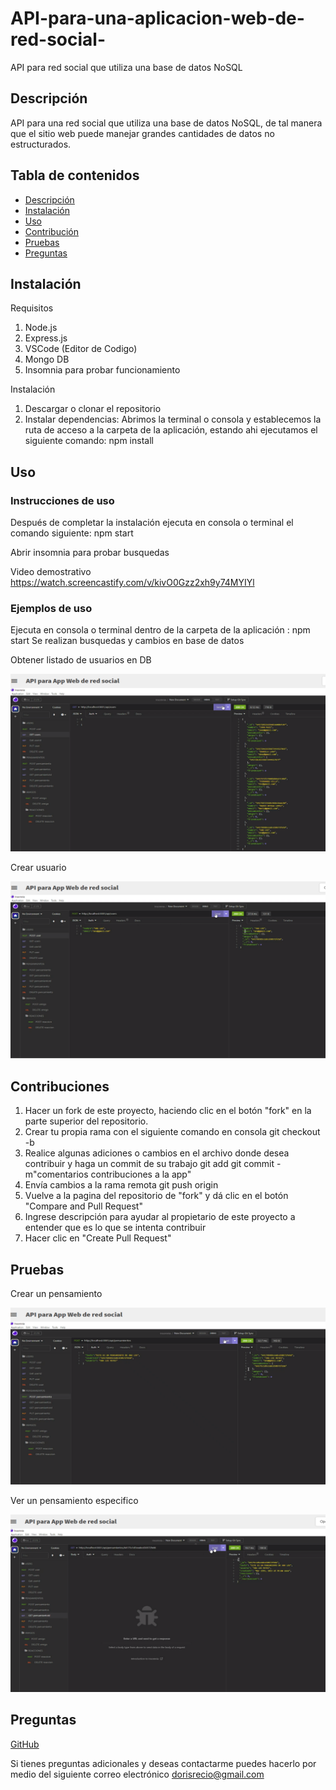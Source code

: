 # API-para-una-aplicacion-web-de-red-social-
API para red social que utiliza una base de datos NoSQL

## Descripción

API para una red social que utiliza una base de datos NoSQL, de tal manera que el sitio web puede manejar grandes cantidades de datos no estructurados.

## Tabla de contenidos

- [Descripción](#Descrición)
- [Instalación](#Instalación)
- [Uso](#Uso)
- [Contribución](#Contribución)
- [Pruebas](#Pruebas)
- [Preguntas](#Preguntas)

## Instalación

Requisitos

1. Node.js
2. Express.js
3. VSCode (Editor de Codigo)
4. Mongo DB
5. Insomnia para probar funcionamiento

Instalación

1. Descargar o clonar el repositorio
2. Instalar dependencias:
   Abrimos la terminal o consola y establecemos la ruta de acceso a la carpeta de la aplicación, 
   estando ahi ejecutamos el siguiente comando:
   npm install

## Uso

### Instrucciones de uso

Después de completar la instalación ejecuta en consola o terminal el comando siguiente:
  npm start

Abrir insomnia para probar busquedas

Video demostrativo
 https://watch.screencastify.com/v/kivO0Gzz2xh9y74MYIYl

### Ejemplos de uso

Ejecuta en consola o terminal dentro de la carpeta de la aplicación : npm start
Se realizan busquedas y cambios en base de datos

Obtener listado de usuarios en DB

![img](/utils/images/img01.PNG)

Crear usuario

![img](/utils/images/img02.PNG)


## Contribuciones

1. Hacer un fork de este proyecto, haciendo clic en el botón "fork" en la parte superior del repositorio.
2. Crear tu propia rama con el siguiente comando en consola
   git checkout -b<nombre de rama>
3. Realice algunas adiciones o cambios en el archivo donde desea contribuir y haga un commit de su trabajo
   git add<archivo modificado>
   git commit -m"comentarios contribuciones a la app"
4. Envía cambios a la rama remota
   git push origin<nombre de rama>
5. Vuelve a la pagina del repositorio de "fork" y dá clic en el botón "Compare and Pull Request"
6. Ingrese descripción para ayudar al propietario de este proyecto a entender que es lo que se intenta contribuir
7. Hacer clic en "Create Pull Request"

## Pruebas

Crear un pensamiento

![img](/utils/images/img03.PNG)

Ver un pensamiento especifico

![img](/utils/images/img04.PNG)

    
## Preguntas

[GitHub](https://github.com/dorecio)

Si tienes preguntas adicionales y deseas contactarme puedes hacerlo por medio del siguiente correo electrónico
dorisrecio@gmail.com

